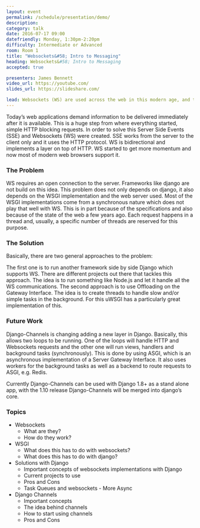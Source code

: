 ```yaml
---
layout: event
permalink: /schedule/presentation/demo/
description:
category: talk
date: 2016-07-17 09:00
datefriendly: Monday, 1:30pm-2:20pm
difficulty: Intermediate or Advanced
room: Room 1
title: "Websockets&#58; Intro to Messaging"
heading: Websockets&#58; Intro to Messaging
accepted: true

presenters: James Bennett
video_url: https://youtube.com/
slides_url: https://slideshare.com/

lead: Websockets (WS) are used across the web in this modern age, and they work great. The downside of WS is that the server needs to perpetually keep a connection open to the client if the client is available. I will be explaining the inner workings of WS as well as the different current implementations for Django. I will explain the idea behind Django-Channels and how it can be used.
---
```


Today’s web applications demand information to be delivered immediately after it is available. This is a huge step from where everything started, simple HTTP blocking requests. In order to solve this Server Side Events (SSE) and Websockets (WS) were created. SSE works from the server to the client only and it uses the HTTP protocol. WS is bidirectional and implements a layer on top of HTTP. WS started to get more momentum and now most of modern web browsers support it.

### The Problem

WS requires an open connection to the server. Frameworks like django are not build on this idea. This problem does not only depends on django, it also depends on the WSGI implementation and the web server used. Most of the WSGI implementations come from a synchronous nature which does not play that well with WS. This is in part because of the specifications and also because of the state of the web a few years ago. Each request happens in a thread and, usually, a specific number of threads are reserved for this purpose.

### The Solution

Basically, there are two general approaches to the problem:

The first one is to run another framework side by side Django which supports WS. There are different projects out there that tackles this approach. The idea is to run something like Node.js and let it handle all the WS communications. The second approach is to use Offloading on the Gateway Interface. The idea is to create threads to handle slow and/or simple tasks in the background. For this uWSGI has a particularly great implementation of this.

### Future Work

Django-Channels is changing adding a new layer in Django. Basically, this allows two loops to be running. One of the loops will handle HTTP and Websockets requests and the other one will run views, handlers and background tasks (synchronously). This is done by using ASGI, which is an asynchronous implementation of a Server Gateway Interface. It also uses workers for the background tasks as well as a backend to route requests to ASGI, e.g. Redis.

Currently Django-Channels can be used with Django 1.8+ as a stand alone app, with the 1.10 release Django-Channels will be merged into django’s core.

### Topics

* Websockets
    * What are they?
    * How do they work?
* WSGI
    * What does this has to do with websockets?
    * What does this has to do with django?
* Solutions with Django
    * Important concepts of websockets implementations with Django
    * Current projects to use
    * Pros and Cons
    * Task Queues and websockets - More Async
* Django Channels
    * Important concepts
    * The idea behind channels
    * How to start using channels
    * Pros and Cons
